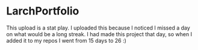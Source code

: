 # LarchPortfolio
This upload is a stat play.
I uploaded this because I noticed I missed a day on what would be a long streak. 
I had made this project that day, so when I added it to my repos I went from 15 days to 26 :)
